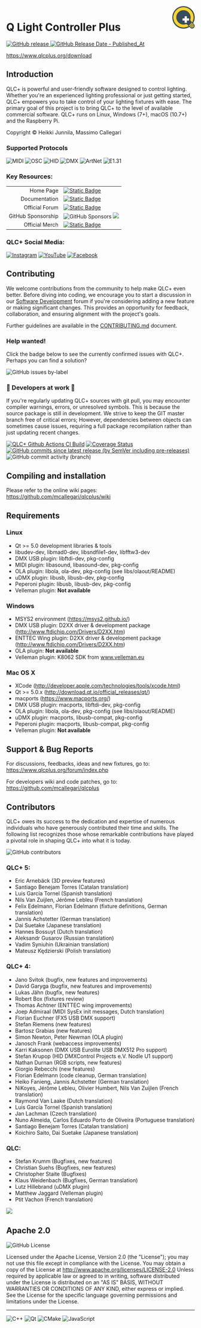 <a href="https://www.qlcplus.org/">
    <img src="resources/icons/png/qlcplus.png" alt="QLC Logo" title="qlcplus.png" align="right" height="60" />
</a>

# Q Light Controller Plus
[![GitHub release](https://img.shields.io/github/v/release/mcallegari/qlcplus)
![GitHub Release Date - Published_At](https://img.shields.io/github/release-date/mcallegari/qlcplus)](https://github.com/mcallegari/qlcplus/releases/latest)

https://www.qlcplus.org/download

## Introduction
QLC+ is powerful and user-friendly software designed to control lighting. Whether you're an experienced lighting professional or just getting started, QLC+ empowers you to take control of your lighting fixtures with ease. The primary goal of this project is to bring QLC+ to the level of available commercial software. 
QLC+ runs on Linux, Windows (7+), macOS (10.7+) and the Raspberry Pi.

Copyright © Heikki Junnila, Massimo Callegari
### Supported Protocols
![MIDI](https://img.shields.io/badge/MIDI-%23323330.svg?style=for-the-badge&logo=midi&logoColor=%23F7DF1E)
![OSC](https://img.shields.io/badge/OSC-%23323330.svg?style=for-the-badge&logo=aiohttp&logoColor=%23F7DF1E)
![HID](https://img.shields.io/badge/HID-%23323330.svg?style=for-the-badge&logo=applearcade&logoColor=%23F7DF1E)
![DMX](https://img.shields.io/badge/DMX-%23323330.svg?style=for-the-badge&logo=amazonec2&logoColor=%23F7DF1E)
![ArtNet](https://img.shields.io/badge/ArtNet-%23323330.svg?style=for-the-badge&logo=aiohttp&logoColor=%23F7DF1E)
![E1.31](https://img.shields.io/badge/E1.31-%23323330.svg?style=for-the-badge&logo=aiohttp&logoColor=%23F7DF1E)

### Key Resources:
<table>
<thead>
</thead>
<tbody>
<tr>
<td style="text-align:right">Home Page</td>
<td style="text-align:left"><a href="https://qlcplus.org"><img src="https://img.shields.io/badge/qlcplus.org-blue?logo=grav" alt="Static Badge"></a></td>
</tr>
<tr>
<td style="text-align:right">Documentation</td>
<td style="text-align:left"><a href="https://docs.qlcplus.org"><img src="https://img.shields.io/badge/docs.qlcplus.org-blue?logo=grav" alt="Static Badge"></a></td>
</tr>
<tr>
<td style="text-align:right">Official Forum</td>
<td style="text-align:left"><a href="https://qlcplus.org/forum/"><img src="https://img.shields.io/badge/qlcplus.org/forum-grey?logo=php" alt="Static Badge"></a></td>
</tr>
<tr>
<td style="text-align:right">GitHub Sponsorship</td>
<td style="text-align:left"><img src="https://img.shields.io/github/sponsors/mcallegari" alt="GitHub Sponsors"> <a href="https://github.com/sponsors/mcallegari"><img src="https://img.shields.io/badge/sponsor-30363D?logo=GitHub-Sponsors&logoColor=#white" /></a></td>
</tr>
<tr>
<td style="text-align:right">Official Merch</td>
<td style="text-align:left"><a href="https://merch.qlcplus.org"><img src="https://img.shields.io/badge/merch.qlcplus.org-Official_Merchandice-green?logo=shopify" alt="Static Badge"></a></td>
</tr>
</tbody>
</table>

### QLC+ Social Media:

[![Instagram](https://img.shields.io/badge/Instagram-%23E4405F.svg?style=for-the-badge&logo=Instagram&logoColor=white)](https://www.instagram.com/qlcplus/) [![YouTube](https://img.shields.io/badge/YouTube-%23FF0000.svg?style=for-the-badge&logo=YouTube&logoColor=white)](https://www.youtube.com/watch?v=I9bccwcYQpM&list=PLHT-wIriuitDiW4A9oKSDr__Z_jcmMVdi) [![Facebook](https://img.shields.io/badge/Facebook-%231877F2.svg?style=for-the-badge&logo=Facebook&logoColor=white)](https://www.facebook.com/qlcplus)



## Contributing
We welcome contributions from the community to help make QLC+ even better. Before diving into coding, we encourage you to start a discussion in our [Software Development](https://www.qlcplus.org/forum/viewforum.php?f=12) forum if you're considering adding a new feature or making significant changes. This provides an opportunity for feedback, collaboration, and ensuring alignment with the project's goals.

Further guidelines are available in the [CONTRIBUTING.md](CONTRIBUTING.md) document.

### Help wanted!
Click the badge below to see the currently confirmed issues with QLC+. Perhaps you can find a solution?

![GitHub issues by-label](https://img.shields.io/github/issues/mcallegari/qlcplus/issue%20confirmed?logo=github&color=red)

### 🚧 Developers at work 🚧

If you're regularly updating QLC+ sources with git pull, you may encounter compiler warnings, errors, or unresolved symbols. This is because the source package is still in development. We strive to keep the GIT master branch free of critical errors; However, dependencies between objects can sometimes cause issues, requiring a full package recompilation rather than just updating recent changes.

[![QLC+ Github Actions CI Build](https://github.com/mcallegari/qlcplus/actions/workflows/build.yml/badge.svg)](https://github.com/mcallegari/qlcplus/actions) [![Coverage Status](https://coveralls.io/repos/github/mcallegari/qlcplus/badge.svg?branch=master)](https://coveralls.io/github/mcallegari/qlcplus?branch=master)
[![GitHub commits since latest release (by SemVer including pre-releases)](https://img.shields.io/github/commits-since/mcallegari/qlcplus/latest/master)](https://github.com/mcallegari/qlcplus/commits/master/) ![GitHub commit activity (branch)](https://img.shields.io/github/commit-activity/w/mcallegari/qlcplus) 


## Compiling and installation

Please refer to the online wiki pages: https://github.com/mcallegari/qlcplus/wiki
## Requirements
### Linux


* Qt >= 5.0 development libraries & tools
* libudev-dev, libmad0-dev, libsndfile1-dev, libfftw3-dev
* DMX USB plugin: libftdi-dev, pkg-config
* MIDI plugin: libasound, libasound-dev, pkg-config
* OLA plugin: libola, ola-dev, pkg-config (see libs/olaout/README)
* uDMX plugin: libusb, libusb-dev, pkg-config
* Peperoni plugin: libusb, libusb-dev, pkg-config
* Velleman plugin: **Not available**

### Windows

* MSYS2 environment (https://msys2.github.io/)
* DMX USB plugin: D2XX driver & development package (http://www.ftdichip.com/Drivers/D2XX.htm)
* ENTTEC Wing plugin: D2XX driver & development package (http://www.ftdichip.com/Drivers/D2XX.htm)
* OLA plugin: **Not available**
* Velleman plugin: K8062 SDK from www.velleman.eu


### Mac OS X

* XCode (http://developer.apple.com/technologies/tools/xcode.html)
* Qt >= 5.0.x (http://download.qt.io/official_releases/qt/)
* macports (https://www.macports.org/)
* DMX USB plugin: macports, libftdi-dev, pkg-config
* OLA plugin: libola, ola-dev, pkg-config (see libs/olaout/README)
* uDMX plugin: macports, libusb-compat, pkg-config
* Peperoni plugin: macports, libusb-compat, pkg-config
* Velleman plugin: **Not available**


## Support & Bug Reports

For discussions, feedbacks, ideas and new fixtures, go to:
https://www.qlcplus.org/forum/index.php

For developers wiki and code patches, go to:
https://github.com/mcallegari/qlcplus

## Contributors

QLC+ owes its success to the dedication and expertise of numerous individuals who have generously contributed their time and skills. The following list recognizes those whose remarkable contributions have played a pivotal role in shaping QLC+ into what it is today.

![GitHub contributors](https://img.shields.io/github/contributors/mcallegari/qlcplus)
### QLC+ 5:

* Eric Arnebäck (3D preview features)
* Santiago Benejam Torres (Catalan translation)
* Luis García Tornel (Spanish translation)
* Nils Van Zuijlen, Jérôme Lebleu (French translation)
* Felix Edelmann, Florian Edelmann (fixture definitions, German translation)
* Jannis Achstetter (German translation)
* Dai Suetake (Japanese translation)
* Hannes Bossuyt (Dutch translation)
* Aleksandr Gusarov (Russian translation)
* Vadim Syniuhin (Ukrainian translation)
* Mateusz Kędzierski (Polish translation)

### QLC+ 4:

* Jano Svitok (bugfix, new features and improvements)
* David Garyga (bugfix, new features and improvements)
* Lukas Jähn (bugfix, new features)
* Robert Box (fixtures review)
* Thomas Achtner (ENTTEC wing improvements)
* Joep Admiraal (MIDI SysEx init messages, Dutch translation)
* Florian Euchner (FX5 USB DMX support)
* Stefan Riemens (new features)
* Bartosz Grabias (new features)
* Simon Newton, Peter Newman (OLA plugin)
* Janosch Frank (webaccess improvements)
* Karri Kaksonen (DMX USB Eurolite USB DMX512 Pro support)
* Stefan Krupop (HID DMXControl Projects e.V. Nodle U1 support)
* Nathan Durnan (RGB scripts, new features)
* Giorgio Rebecchi (new features)
* Florian Edelmann (code cleanup, German translation)
* Heiko Fanieng, Jannis Achstetter (German translation)
* NiKoyes, Jérôme Lebleu, Olivier Humbert, Nils Van Zuijlen (French translation)
* Raymond Van Laake (Dutch translation)
* Luis García Tornel (Spanish translation)
* Jan Lachman (Czech translation)
* Nuno Almeida, Carlos Eduardo Porto de Oliveira (Portuguese translation)
* Santiago Benejam Torres (Catalan translation)
* Koichiro Saito, Dai Suetake (Japanese translation)

### QLC:

* Stefan Krumm (Bugfixes, new features)
* Christian Suehs (Bugfixes, new features)
* Christopher Staite (Bugfixes)
* Klaus Weidenbach (Bugfixes, German translation)
* Lutz Hillebrand (uDMX plugin)
* Matthew Jaggard (Velleman plugin)
* Ptit Vachon (French translation)

<a href="https://github.com/mcallegari/qlcplus/graphs/contributors">
  <img src="https://contrib.rocks/image?repo=mcallegari/qlcplus" />
</a>

## Apache 2.0
![GitHub License](https://img.shields.io/github/license/mcallegari/qlcplus)

Licensed under the Apache License, Version 2.0 (the "License"); you may not use this file except in compliance with the License. You may obtain a copy of the License at http://www.apache.org/licenses/LICENSE-2.0
Unless required by applicable law or agreed to in writing, software distributed under the License is distributed on an "AS IS" BASIS, WITHOUT WARRANTIES OR CONDITIONS OF ANY KIND, either express or implied. See the License for the specific language governing permissions and limitations under the License.

----
![C++](https://img.shields.io/badge/c++-%2300599C.svg?style=for-the-badge&logo=c%2B%2B&logoColor=white) ![Qt](https://img.shields.io/badge/Qt-%23217346.svg?style=for-the-badge&logo=Qt&logoColor=white) ![CMake](https://img.shields.io/badge/CMake-%23008FBA.svg?style=for-the-badge&logo=cmake&logoColor=white) ![JavaScript](https://img.shields.io/badge/javascript-%23323330.svg?style=for-the-badge&logo=javascript&logoColor=%23F7DF1E)

